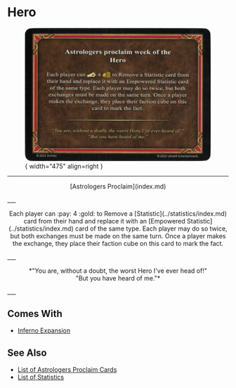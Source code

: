 # Hero

<figure markdown="span">

![Hero](../assets/astrologers_proclaim-hero.webp){ width="475" align=right }

</figure>

___
<p style="text-align: center;" markdown>[Astrologers Proclaim](index.md)</p>
___
<p style="text-align: center;" markdown>Each player can :pay: 4 :gold: to Remove a [Statistic](../statistics/index.md) card from their hand and replace it with an [Empowered Statistic](../statistics/index.md) card of the same type. Each player may do so twice, but both exchanges must be made on the same turn. Once a player makes the exchange, they place their faction cube on this card to mark the fact.</p>
___
<p style="text-align: center;" markdown>*"You are, without a doubt, the worst Hero I've ever head of!"<br>"But you have heard of me."*</p>
___


## Comes With

- [Inferno Expansion](../content.md)


## See Also

- [List of Astrologers Proclaim Cards](index.md)
- [List of Statistics](../statistics/index.md)
